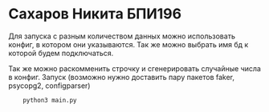 # Сахаров Никита БПИ196


Для запуска с разным количеством данных можно использовать конфиг, в котором они указываются.
Так же можно выбрать имя бд к которой будем подключаться.

Так же можно раскомменить строчку и сгенерировать случайные числа в конфиг.
Запуск (возможно нужно доставить пару пакетов faker, psycopg2, configparser)
```
    python3 main.py
```